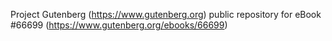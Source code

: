 Project Gutenberg (https://www.gutenberg.org) public repository for
eBook #66699 (https://www.gutenberg.org/ebooks/66699)
